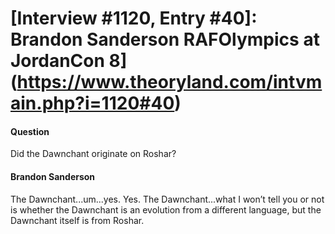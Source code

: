 # [Interview #1120, Entry #40]: Brandon Sanderson RAFOlympics at JordanCon 8](https://www.theoryland.com/intvmain.php?i=1120#40)

#### Question

Did the Dawnchant originate on Roshar?

#### Brandon Sanderson

The Dawnchant...um...yes. Yes. The Dawnchant...what I won’t tell you or not is whether the Dawnchant is an evolution from a different language, but the Dawnchant itself is from Roshar.

